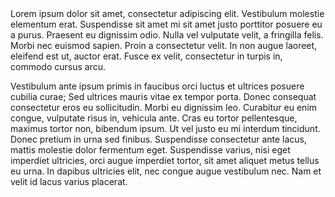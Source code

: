 <div class="markdown-content">
Lorem ipsum dolor sit amet, consectetur adipiscing elit. Vestibulum molestie elementum erat. Suspendisse sit amet mi sit amet justo porttitor posuere eu a purus. Praesent eu dignissim odio. Nulla vel vulputate velit, a fringilla felis. Morbi nec euismod sapien. Proin a consectetur velit. In non augue laoreet, eleifend est ut, auctor erat. Fusce ex velit, consectetur in turpis in, commodo cursus arcu.

Vestibulum ante ipsum primis in faucibus orci luctus et ultrices posuere cubilia curae; Sed ultrices mauris vitae ex tempor porta. Donec consequat consectetur eros eu sollicitudin. Morbi eu dignissim leo. Curabitur eu enim congue, vulputate risus in, vehicula ante. Cras eu tortor pellentesque, maximus tortor non, bibendum ipsum. Ut vel justo eu mi interdum tincidunt. Donec pretium in urna sed finibus. Suspendisse consectetur ante lacus, mattis molestie dolor fermentum eget. Suspendisse varius, nisi eget imperdiet ultricies, orci augue imperdiet tortor, sit amet aliquet metus tellus eu urna. In dapibus ultricies elit, nec congue augue vestibulum nec. Nam et velit id lacus varius placerat.
</div>

